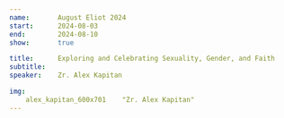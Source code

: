```yaml
---
name:       August Eliot 2024
start:      2024-08-03
end:        2024-08-10
show:       true

title:      Exploring and Celebrating Sexuality, Gender, and Faith
subtitle:
speaker:    Zr. Alex Kapitan

img:
    alex_kapitan_600x701    "Zr. Alex Kapitan"
---
```

